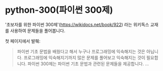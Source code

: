 # python-300(파이썬 300제)

'초보자를 위한 파이썬 300제'(https://wikidocs.net/book/922) 라는 위키독스 교재를 사용하여 문제들을 풀어봅니다.

첫 페이지에서 발췌: 
> 파이썬 기초 문법을 배웠다고 해서 누구나 프로그래밍에 익숙해지는 것은 아닙니다.
> 프로그래밍에 익숙해지기까지 많은 문제를 풀어보고 익숙해지는 것이 필요합니다.
> 파이썬 300제는 파이썬 기초 문법과 관련된 문제들을 제공합니다.
> ...
